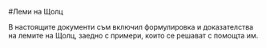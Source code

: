 #Леми на Щолц

В настоящите документи съм включил формулировка и доказателства на лемите на Щолц, заедно с примери, които се решават с помощта им.
